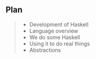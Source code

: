 ## Plan

> - Development of Haskell
> - Language overview
> - We do some Haskell
> - Using it to do real things
> - Abstractions
